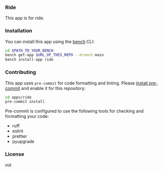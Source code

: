 ### Ride

This app is for ride.

### Installation

You can install this app using the [bench](https://github.com/frappe/bench) CLI:

```bash
cd $PATH_TO_YOUR_BENCH
bench get-app $URL_OF_THIS_REPO --branch main
bench install-app ride
```

### Contributing

This app uses `pre-commit` for code formatting and linting. Please [install pre-commit](https://pre-commit.com/#installation) and enable it for this repository:

```bash
cd apps/ride
pre-commit install
```

Pre-commit is configured to use the following tools for checking and formatting your code:

- ruff
- eslint
- prettier
- pyupgrade

### License

mit
